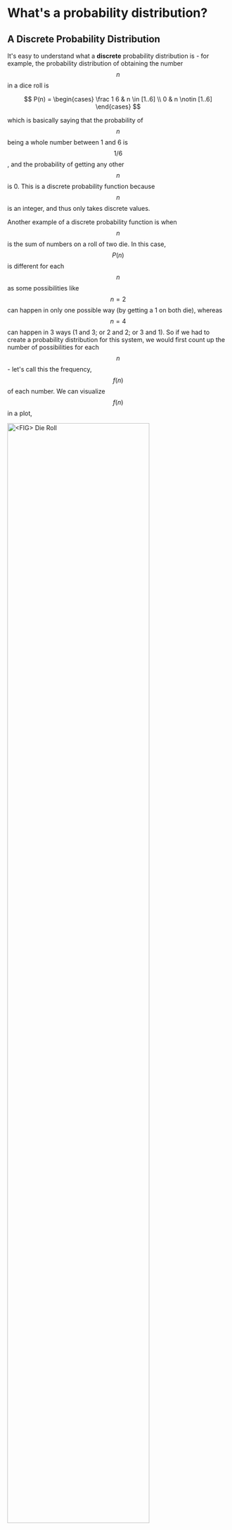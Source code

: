 # What's a probability distribution?

## A Discrete Probability Distribution

It's easy to understand what a __discrete__ probability distribution is - for example, the probability distribution of obtaining the number $$n$$ in a dice roll is

$$
P(n) = \begin{cases}
			\frac 1 6 & n \in [1..6] \\
			0         & n \notin [1..6] 
		\end{cases}
$$

which is basically saying that the probability of $$n$$ being a whole number between 1 and 6 is $$1/6$$, and the probability of getting any other $$n$$ is 0. This is a discrete probability function because $$n$$ is an integer, and thus only takes discrete values. 

Another example of a discrete probability function is when $$n$$ is the sum of numbers on a roll of two die. In this case, $$P(n)$$  is different for each $$n$$ as some possibilities like $$n=2$$ can happen in only one possible way (by getting a 1 on both die), whereas $$n=4$$ can happen in 3 ways (1 and 3; or 2 and 2; or 3 and 1). So if we had to create a probability distribution for this system, we would first count up the number of possibilities for each $$n$$ - let's call this the frequency, $$f(n)$$ of each number. We can visualize $$f(n)$$ in a plot,

<p>
	<img class="center" src="res/double_die_frequencies.png" alt="<FIG> Die Roll" style="width:80%"/>
</p>

The above is NOT the probability $$P(n)$$ that we are after - because we know that the sum of all probabilities should be 1, which clearly isn't the case for $$f(n)$$. But we can just get that by dividing $$f(n)$$ by the _total_ number of possibilities, $$N$$. For two die, that is $$N = 6 \times 6 = 36$$, but we could also express it as the _sum of all frequencies_,

$$
N = \sum_n f(n)
$$

which would equal to 36 in this case. So, by dividing $$f(n)$$ by $$\sum_n f(n)$$ we get our target probability distribution, $$P(n)$$. This process is called __normalization__ and is crucial for determining almost any probability distribution. So in general, if we have the function $$f(n)$$, we can get the probability as

$$
P(n) = \frac{f(n)}{\displaystyle\sum_{n} f(n)}
$$

Note that $$f(n)$$ does not necessarily have to be the frequency of $$n$$ - it could really be any function which is _proportional_ to $$P(n)$$, and the above definition of $$P(n)$$ would still hold. And it's easy to check that the sum is now equal to 1, since

$$
\sum_n P(n) = \frac{\displaystyle\sum_{n}f(n)}{\displaystyle\sum_{n} f(n)} = 1
$$

Once we have the probability function $$P(n)$$, we can calculate all sorts of probabilites. For example, the probability that $$n$$ will be between two integers $$a$$ and $$b$$ inclusive is simply the sum of the probabilities for each value of $$n$$ in that range, i.e.,

$$
Probability(a \leq n \leq b) = \sum_{n=a}^{b} P(n)
$$

### A Probability Density Function

What if instead of a discrete variable $$n$$, we had a continuous one, like temperature or weight? In that case, it doesn't make sense to ask what the probability is of $$x$$ being _exactly_ a particular number - there are infinite possible real numbers, after all, so the probability of $$x$$ being exactly any one of them is essentially zero! But it _does_ make sense to ask what the probability is that $$x$$ will be between a certain range of values. For example, one might say that there is 50% chance that the temperature tomorrow noon will be between 5 and 15, or 5% chance that it will be between 16 and 16.5. But how do we put all that information, for every possible range, in a single function? The answer is to use a __probability density function__. 

 What does that mean? Well, suppose $$x$$ is a continous quantity, and we have a probability density function, $$P(x)$$ which looks like

<p>
	<img class="center" src="res/normal_distribution.png" alt="<FIG> probability density" style="width:100%"/>
</p>

Now imagine that the thin sliver in the diagram, placed at $$x=x_0$$ and with a width of $$dx$$, is really, really thin - infinitesimally thin, to be precise. In that case, the probability that the value of $$x$$ will be in the range $$ x_0 \lt x \lt x_0 + dx $$, is given by

$$
Probability(x_0 \leq x \leq x_0 + dx) = P(x)dx
$$

So strictly speaking, it is not $$P(x)$$ which is the probability, but rather the quantity $$P(x)dx$$. That is why we call $$P(x)$$ the probability density at $$x$$, and the actual probability is only defined for ranges of $$x$$. But what about for large ranges of $$x$$, which are not infinitesimal? We do exactly what we did for the discrete case - sum up all the individual probabilities for each possible values over the range of values. And what do we call a sum over a continuous variable? Why, an integral, of course! Who knew calculus would come in handy one day? And so we have,

$$
Probability(a \leq x \leq b ) = \int_a^b P(x)dx
$$

And the fact that all probabilities must sum to 1 translates to

$$
\int_D P(x)dx = 1
$$

where $$D$$ denotes the __domain__ of $$P(x)$$, i.e., the entire range of possible values of $$x$$ for which $$P(x)$$ is defined. 
 
## Normalization of a Density Function

Just like in the discrete case, we often first calculate some density or frequency function $$f(x)$$, which is NOT $$P(x)$$, but proportional to it. We can get the probability density function by normalizing it in a similar way, except that we integrate instead of sum:

$$
P(\mathbf{x}) = \frac{f(\mathbf{x})}{\int_D f(\mathbf{x})d\mathbf{x}}
$$

For example, consider the __normal distribution function__, 

$$
f(x) = e^{-x^2}
$$

which is defined for all real numbers $$x$$. We first integrate it (or do a quick google search) to get

$$
N = \int_{-\infty}^{\infty} e^{-x^2} dx = \sqrt{\pi}
$$

and so we have

$$
P(x) = \frac{1}{N} e^{-x^2} = \frac{1}{\sqrt{\pi}} e^{-x^2}
$$

which satisfies all properties of a probability density function (integrating to 1 and always positive).
